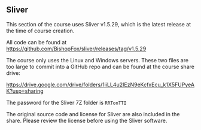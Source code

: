 ## Sliver
This section of the course uses Sliver v1.5.29, which is the latest release at the time of course creation.

All code can be found at https://github.com/BishopFox/sliver/releases/tag/v1.5.29

The course only uses the Linux and Windows servers. These two files are too large to commit into a GitHub repo and can be found at the course share drive:

https://drive.google.com/drive/folders/1iiLL4u2IEzN9eKcfxEcu_k1X5FUPyeAK?usp=sharing

The password for the Sliver 7Z folder is `RRTonTTI`

The original source code and license for Sliver are also included in the share. Please review the license before using the Sliver software.

